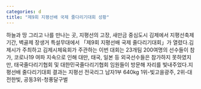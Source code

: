 ```yaml
---
categories: d
title: "제9회 지평선배 국제 줄다리기대회 성황"
---
```

하늘과 땅 그리고 나를 만나는 곳, 지평선의 고장, 새만금 중심도시 김제에서 지평선축제 기간, 벽골제 장생거 특설무대에서 「제9회 지평선배 국제 줄다리기대회」가 열렸다.김제시가 주최하고 김제시체육회가 주관하는 이번 대회는 23개팀 200여명의 선수들이 참가, 코로나19 여파 지속으로 인해 대만, 태국, 일본 등 외국선수들은 참가하지 못하였지만, 태국줄다리기협회 및 대한민국줄다리기협회 임원들이 방문해 자리를 빛내주었다.지평선배 줄다리기대회 결과는 지평선 전국리그 남자1부 640kg 1위-빛고을광주, 2위-대전한빛, 공동3위-청풍달구벌